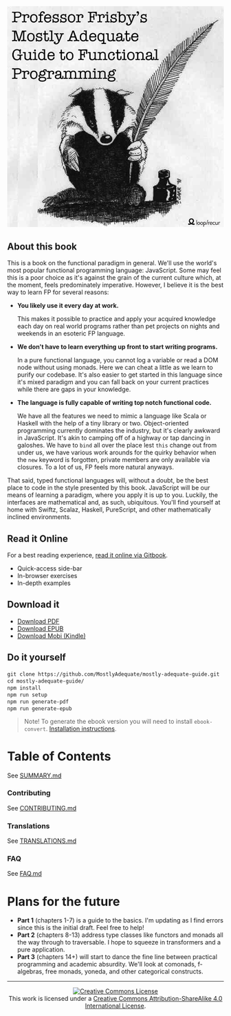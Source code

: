 [![cover](images/cover.png)](SUMMARY.md)

## About this book

This is a book on the functional paradigm in general. We'll use the world's most popular functional programming language: JavaScript. Some may feel this is a poor choice as it's against the grain of the current culture which, at the moment, feels predominately imperative. However, I believe it is the best way to learn FP for several reasons:

 * **You likely use it every day at work.**

    This makes it possible to practice and apply your acquired knowledge each day on real world programs rather than pet projects on nights and weekends in an esoteric FP language.


 * **We don't have to learn everything up front to start writing programs.**

    In a pure functional language, you cannot log a variable or read a DOM node without using monads. Here we can cheat a little as we learn to purify our codebase. It's also easier to get started in this language since it's mixed paradigm and you can fall back on your current practices while there are gaps in your knowledge.


 * **The language is fully capable of writing top notch functional code.**

    We have all the features we need to mimic a language like Scala or Haskell with the help of a tiny library or two. Object-oriented programming currently dominates the industry, but it's clearly awkward in JavaScript. It's akin to camping off of a highway or tap dancing in galoshes. We have to `bind` all over the place lest `this` change out from under us, we have various work arounds for the quirky behavior when the `new` keyword is forgotten, private members are only available via closures. To a lot of us, FP feels more natural anyways.

That said, typed functional languages will, without a doubt, be the best place to code in the style presented by this book. JavaScript will be our means of learning a paradigm, where you apply it is up to you. Luckily, the interfaces are mathematical and, as such, ubiquitous. You'll find yourself at home with Swiftz, Scalaz, Haskell, PureScript, and other mathematically inclined environments.


## Read it Online

For a best reading experience, [read it online via Gitbook](https://mostly-adequate.gitbooks.io/mostly-adequate-guide/).

- Quick-access side-bar
- In-browser exercises
- In-depth examples


## Download it

* [Download PDF](https://www.gitbook.com/download/pdf/book/mostly-adequate/mostly-adequate-guide)
* [Download EPUB](https://www.gitbook.com/download/epub/book/mostly-adequate/mostly-adequate-guide)
* [Download Mobi (Kindle)](https://www.gitbook.com/download/mobi/book/mostly-adequate/mostly-adequate-guide)


## Do it yourself

```
git clone https://github.com/MostlyAdequate/mostly-adequate-guide.git
cd mostly-adequate-guide/
npm install
npm run setup
npm run generate-pdf
npm run generate-epub
```

> Note! To generate the ebook version you will need to install `ebook-convert`. [Installation instructions](https://toolchain.gitbook.com/ebook.html#installing-ebook-convert).

# Table of Contents

See [SUMMARY.md](SUMMARY.md)

### Contributing

See [CONTRIBUTING.md](CONTRIBUTING.md)

### Translations

See [TRANSLATIONS.md](TRANSLATIONS.md)

### FAQ

See [FAQ.md](FAQ.md)



# Plans for the future

* **Part 1** (chapters 1-7) is a guide to the basics. I'm updating as I find errors since this is the initial draft. Feel free to help!
* **Part 2** (chapters 8-13) address type classes like functors and monads all the way through to traversable. I hope to squeeze in transformers and a pure application.
* **Part 3** (chapters 14+) will start to dance the fine line between practical programming and academic absurdity. We'll look at comonads, f-algebras, free monads, yoneda, and other categorical constructs.


---


<p align="center">
  <a rel="license" href="http://creativecommons.org/licenses/by-sa/4.0/">
    <img alt="Creative Commons License" style="border-width:0" src="https://i.creativecommons.org/l/by-sa/4.0/88x31.png" />
  </a>
  <br />
  This work is licensed under a <a rel="license" href="http://creativecommons.org/licenses/by-sa/4.0/">Creative Commons Attribution-ShareAlike 4.0 International License</a>.
</p>
